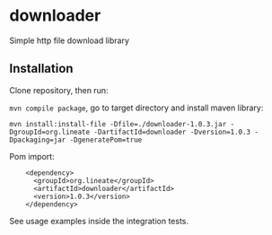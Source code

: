 # downloader

Simple http file download library

## Installation

Clone repository, then run:

```mvn compile package```, 
go to target directory and install maven library:

```mvn install:install-file -Dfile=./downloader-1.0.3.jar -DgroupId=org.lineate -DartifactId=downloader -Dversion=1.0.3 -Dpackaging=jar -DgeneratePom=true```

Pom import:

```
    <dependency>
      <groupId>org.lineate</groupId>
      <artifactId>downloader</artifactId>
      <version>1.0.3</version>
    </dependency>
```

See usage examples inside the integration tests.
